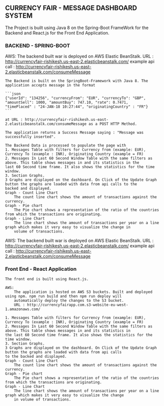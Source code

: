 ## CURRENCY FAIR - MESSAGE DASHBOARD SYSTEM

The Project is built using Java 8 on the Spring-Boot FrameWork for the Backend and React.js for the Front End Application.

### BACKEND - SPRING-BOOT
AWS:
	The backend built war is deployed on AWS Elastic BeanStalk. URL : http://currencyfair-rishikesh.us-east-2.elasticbeanstalk.com/
	example api call : http://currencyfair-rishikesh.us-east-2.elasticbeanstalk.com/consumeMessage

	The Backend is built on the SpringBoot-Framework with Java 8. The application accepts message in the format 
	
	```json
	{"userId": "134256", "currencyFrom": "EUR", "currencyTo": "GBP",
	"amountSell": 1000, "amountBuy": 747.10, "rate": 0.7471,
	"timePlaced" : "24-JAN-18 10:27:44", "originatingCountry" : "FR"}
	```

	at URL : http://currencyfair-rishikesh.us-east-2.elasticbeanstalk.com/consumeMessage as a POST HTTP Method.

	The application returns a Success Message saying : "Message was successfully inserted".

	The Backend Data is processed to populate the page with 
	1. Messages Table with filters for Currency from (example: EUR), Currency To (example : INR), Originating Country (example = FR)
	2. Messages In Last 60 Second Window Table with the same filters as above. This table shows messages in and its statistics in the 
	last 60 Second time frame. It also shows the statistics for the time window.
	3. Section Graphs.
	3 Graphs are displayed on the dashboard. On Click of the Update Graph button the graphs are loaded with data from api calls to the 
	backed and displayed.
	Graph - Count Line Chart
		The count line chart shows the amount of transactions against the currency. 
	Graph - Pie chart
		The Pie chart shows a representation of the ratio of the countries from which the transactions are originating.
	Graph - Line Chart
		The line chart shows the amount of transactions per year on a line graph which makes it very easy to visualize the change in 
		volume of transactions.

AWS:
	The backend built war is deployed on AWS Elastic BeanStalk. URL : http://currencyfair-rishikesh.us-east-2.elasticbeanstalk.com/
	example api call : http://currencyfair-rishikesh.us-east-2.elasticbeanstalk.com/consumeMessage

### Front End - React Application
	The front end is built using React.js.

	AWS:
		The application is hosted on AWS S3 buckets. Built and deployed using npm. npm run build and then npm run deploy will 
		automatically deploy the changes to the S3 bucket.
		URL : http://currencyfairapp.com.s3-website-eu-west-1.amazonaws.com/

	1. Messages Table with filters for Currency from (example: EUR), Currency To (example : INR), Originating Country (example = FR)
	2. Messages In Last 60 Second Window Table with the same filters as above. This table shows messages in and its statistics in 
	the last 60 Second time frame. It also shows the statistics for the time window.
	3. Section Graphs.
	3 Graphs are displayed on the dashboard. On Click of the Update Graph button the graphs are loaded with data from api calls 
	to the backed and displayed.
	Graph - Count Line Chart
		The count line chart shows the amount of transactions against the currency. 
	Graph - Pie chart
		The Pie chart shows a representation of the ratio of the countries from which the transactions are originating.
	Graph - Line Chart
		The line chart shows the amount of transactions per year on a line graph which makes it very easy to visualize the change 
		in volume of transactions.


